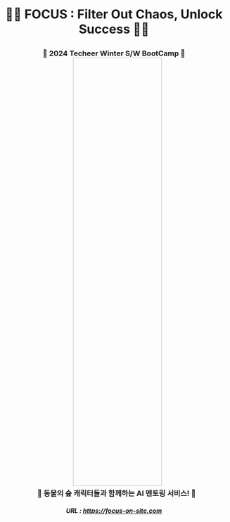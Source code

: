 # <p align = center> 🧐🧐 FOCUS : Filter Out Chaos, Unlock Success 🧐🧐 <p>
### <p align = center> 🎊 2024 Techeer Winter S/W BootCamp 🎊 <br> &nbsp;&nbsp;&nbsp;&nbsp;<img width=40%, height=25%, margin=0, src="  "><br> &nbsp;&nbsp;&nbsp;🐻 동물의 숲 캐릭터들과 함께하는 AI 멘토링 서비스! 🦝 <p> 
##### <p align = center> URL : https://focus-on-site.com <p>
